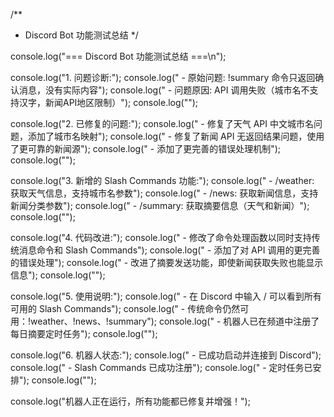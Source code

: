 /**
 * Discord Bot 功能测试总结
 */

console.log("=== Discord Bot 功能测试总结 ===\n");

console.log("1. 问题诊断:");
console.log("   - 原始问题: !summary 命令只返回确认消息，没有实际内容");
console.log("   - 问题原因: API 调用失败（城市名不支持汉字，新闻API地区限制）");
console.log("");

console.log("2. 已修复的问题:");
console.log("   - 修复了天气 API 中文城市名问题，添加了城市名映射");
console.log("   - 修复了新闻 API 无返回结果问题，使用了更可靠的新闻源");
console.log("   - 添加了更完善的错误处理机制");
console.log("");

console.log("3. 新增的 Slash Commands 功能:");
console.log("   - /weather: 获取天气信息，支持城市名参数");
console.log("   - /news: 获取新闻信息，支持新闻分类参数");
console.log("   - /summary: 获取摘要信息（天气和新闻）");
console.log("");

console.log("4. 代码改进:");
console.log("   - 修改了命令处理函数以同时支持传统消息命令和 Slash Commands");
console.log("   - 添加了对 API 调用的更完善的错误处理");
console.log("   - 改进了摘要发送功能，即使新闻获取失败也能显示信息");
console.log("");

console.log("5. 使用说明:");
console.log("   - 在 Discord 中输入 / 可以看到所有可用的 Slash Commands");
console.log("   - 传统命令仍然可用：!weather、!news、!summary");
console.log("   - 机器人已在频道中注册了每日摘要定时任务");
console.log("");

console.log("6. 机器人状态:");
console.log("   - 已成功启动并连接到 Discord");
console.log("   - Slash Commands 已成功注册");
console.log("   - 定时任务已安排");
console.log("");

console.log("机器人正在运行，所有功能都已修复并增强！");